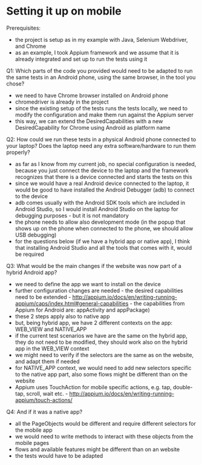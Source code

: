 # Setting it up on mobile

Prerequisites:
* the project is setup as in my example with Java, Selenium Webdriver, and Chrome
* as an example, I took Appium framework and we assume that it is already integrated and set up to run the tests using it 

Q1: Which parts of the code you provided would need to be adapted to run the same tests in an Android phone, using the same browser, in the tool you chose?

* we need to have Chrome browser installed on Android phone 
* chromedriver is already in the project
* since the existing setup of the tests runs the tests locally, we need to modify the configuration and make them run against the Appium server 
* this way, we can extend the DesiredCapabilities with a new DesiredCapability for Chrome using Android as platform name 

Q2: How could we run these tests in a physical Android phone connected to your laptop? Does the laptop need any extra software/hardware to run them properly?

* as far as I know from my current job, no special configuration is needed, because you just connect the device to the laptop and the framework recognizes that there is a device connected and starts the tests on this
* since we would have a real Android device connected to the laptop, it would be good to have installed the Android Debugger (adb) to connect to the device 
* adb comes usually with the Android SDK tools which are included in Android Studio, so I would install Android Studio on the laptop for debugging purposes - but it is not mandatory 
* the phone needs to allow also development mode (in the popup that shows up on the phone when connected to the phone, we should allow USB debugging) 
* for the questions below (if we have a hybrid app or native app), I think that installing Android Studio and all the tools that comes with it, would be required 

Q3: What would be the main changes if the website was now part of a hybrid Android app?

* we need to define the app we want to install on the device 
* further configuration changes are needed - the desired capabilities need to be extended - http://appium.io/docs/en/writing-running-appium/caps/index.html#general-capabilities - the capabilities from Appium for Android are: appActivity and appPackage) 
* these 2 steps apply also to native app
* but, being hybrid app, we have 2 different contexts on the app: WEB_VIEW and NATIVE_APP 
* if the current test scenarios we have are the same on the hybrid app, they do not need to be modified, they should work also on the hybrid app in the WEB_VIEW context 
* we might need to verify if the selectors are the same as on the website, and adapt them if needed
* for NATIVE_APP context, we would need to add new selectors specific to the native app part, also some flows might be different than on the website 
* Appium uses TouchAction for mobile specific actions, e.g. tap, double-tap, scroll, wait etc. - http://appium.io/docs/en/writing-running-appium/touch-actions/ 

Q4: And if it was a native app?

* all the PageObjects would be different and require different selectors for the mobile app 
* we would need to write methods to interact with these objects from the mobile pages 
* flows and available features might be different than on an website 
* the tests would have to be adapted 
